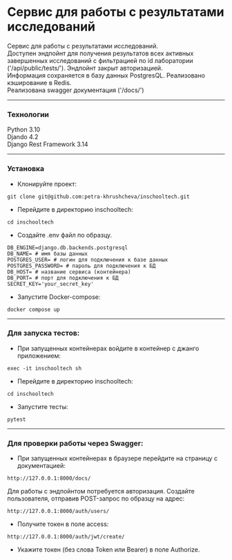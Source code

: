 # Сервис для работы с результатами исследований

Сервис для работы с результатами исследований.  
Доступен эндпойнт для получения результатов всех активных завершенных исследований с фильтрацией по id лаборатории ('/api/public/tests/'). Эндпойнт закрыт авторизацией.  
Информация сохраняется в базу данных PostgresQL. Реализовано кэширование в Redis.  
Реализована swagger документация ('/docs/')  
***
### Технологии
Python 3.10  
Djando 4.2  
Django Rest Framework 3.14
***
### Установка
- Клонируйте проект:
```
git clone git@github.com:petra-khrushcheva/inschooltech.git
``` 
- Перейдите в директорию inschooltech:
```
cd inschooltech
``` 
- Cоздайте .env файл по образцу.
```
DB_ENGINE=django.db.backends.postgresql
DB_NAME= # имя базы данных
POSTGRES_USER= # логин для подключения к базе данных
POSTGRES_PASSWORD= # пароль для подключения к БД
DB_HOST= # название сервиса (контейнера)
DB_PORT= # порт для подключения к БД
SECRET_KEY='your_secret_key'

``` 
- Запустите Docker-compose:
```
docker compose up
``` 
***
### Для запуска тестов:
- При запущенных контейнерах войдите в контейнер с джанго приложением:
```
exec -it inschooltech sh
``` 
- Перейдите в директорию inschooltech:
```
cd inschooltech
``` 
- Запустите тесты:
```
pytest
``` 
***
### Для проверки работы через Swagger:
- При запущенных контейнерах в браузере перейдите на страницу с документацией:
```
http://127.0.0.1:8000/docs/
``` 
Для работы с эндпойнтом потребуется авторизация.
Создайте пользователя, отправив POST-запрос по образцу на адрес:
```
http://127.0.0.1:8000/auth/users/
``` 
- Получите токен в поле access:
```
http://127.0.0.1:8000/auth/jwt/create/
``` 
- Укажите токен (без слова Token или Bearer) в поле Authorize.
